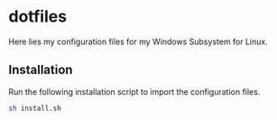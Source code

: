 # dotfiles

Here lies my configuration files for my Windows Subsystem for Linux.

## Installation

Run the following installation script to import the configuration files.

```bash
sh install.sh
```
